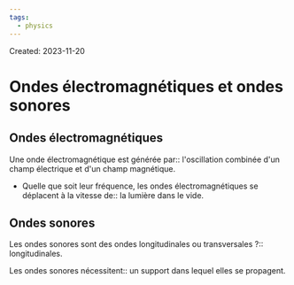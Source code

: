 ```yaml
---
tags:
  - physics
---
```

Created: 2023-11-20

# Ondes électromagnétiques et ondes sonores

## Ondes électromagnétiques

Une onde électromagnétique est générée par:: l'oscillation combinée d'un champ électrique et d'un champ magnétique.
<!--SR:!2024-01-12,25,210-->

- Quelle que soit leur fréquence, les ondes électromagnétiques se déplacent à la vitesse de:: la lumière dans le vide.
<!--SR:!2023-12-29,26,250-->

## Ondes sonores

Les ondes sonores sont des ondes longitudinales ou transversales ?:: longitudinales.
<!--SR:!2024-02-08,50,250-->

Les ondes sonores nécessitent:: un support dans lequel elles se propagent.
<!--SR:!2023-12-24,22,250-->